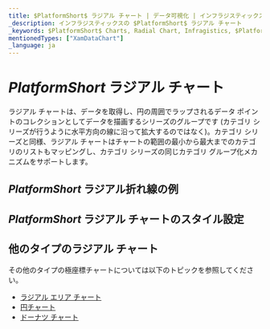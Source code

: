 ```yaml
---
title: $PlatformShort$ ラジアル チャート | データ可視化 | インフラジスティックス
_description: インフラジスティックスの $PlatformShort$ ラジアル チャート
_keywords: $PlatformShort$ Charts, Radial Chart, Infragistics, $PlatformShort$ チャート, ラジアル チャート, インフラジスティックス
mentionedTypes: ["XamDataChart"]
_language: ja
---
```

# $PlatformShort$ ラジアル チャート

ラジアル チャートは、データを取得し、円の周囲でラップされるデータ ポイントのコレクションとしてデータを描画するシリーズのグループです (カテゴリ シリーズが行うように水平方向の線に沿って拡大するのではなく)。カテゴリ シリーズと同様、ラジアル チャートはチャートの範囲の最小から最大までのカテゴリのリストもマッピングし、カテゴリ シリーズの同じカテゴリ グループ化メカニズムをサポートします。

## $PlatformShort$ ラジアル折れ線の例


<code-view style="height: 400px" 
           data-demos-base-url="{environment:dvDemosBaseUrl}" 
           iframe-src="{environment:dvDemosBaseUrl}/charts/data-chart-radial-line-chart" 
           alt="$PlatformShort$ ラジアル折れ線チャート" >
</code-view>

<div class="divider--half"></div>

## $PlatformShort$ ラジアル チャートのスタイル設定
<!-- radial-pie-series with styling props set: brush, markerOutline, markerType -->


## 他のタイプのラジアル チャート

その他のタイプの極座標チャートについては以下のトピックを参照してください。

- [ラジアル エリア チャート](chart-types-area.md#$PlatformShort$-Radial-Area-Chart)
- [円チャート](../pie-chart.md)
- [ドーナツ チャート](../doughnut-chart.md)

<!-- TODO list API links used in this topic 
## API メンバー
-->
